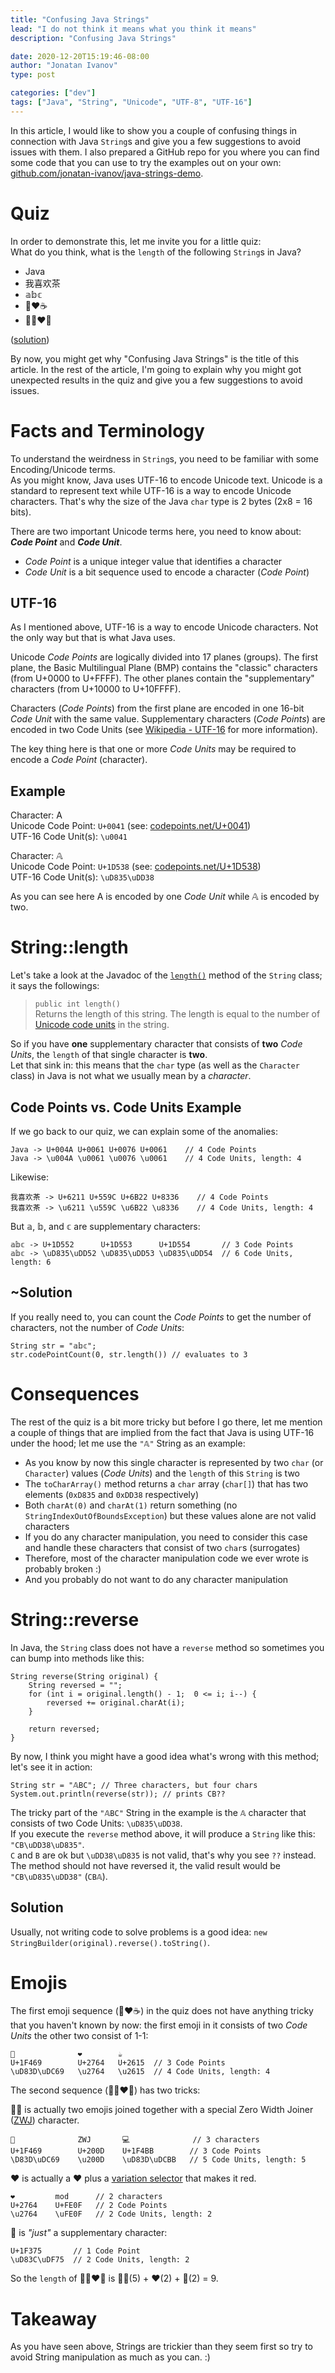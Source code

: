```yaml
---
title: "Confusing Java Strings"
lead: "I do not think it means what you think it means"
description: "Confusing Java Strings"

date: 2020-12-20T15:19:46-08:00
author: "Jonatan Ivanov"
type: post

categories: ["dev"]
tags: ["Java", "String", "Unicode", "UTF-8", "UTF-16"]
---
```


In this article, I would like to show you a couple of confusing things in connection with Java `String`s and give you a few suggestions to avoid issues with them. I also prepared a GitHub repo for you where you can find some code that you can use to try the examples out on your own: [github.com/jonatan-ivanov/java-strings-demo](https://github.com/jonatan-ivanov/java-strings-demo).
<!--more-->

# Quiz

In order to demonstrate this, let me invite you for a little quiz:  
What do you think, what is the `length` of the following `String`s in Java?

- Java
- 我喜欢茶
- 𝕒𝕓𝕔
- 👩❤☕
- 👩‍💻❤️🍵

([solution](https://github.com/jonatan-ivanov/java-strings-demo/blob/a1a6c974e31d96b5223897ad5971788e3f4a94a8/quiz.md))

By now, you might get why "Confusing Java Strings" is the title of this article. In the rest of the article, I'm going to explain why you might got unexpected results in the quiz and give you a few suggestions to avoid issues.

# Facts and Terminology

To understand the weirdness in `String`s, you need to be familiar with some Encoding/Unicode terms.  
As you might know, Java uses UTF-16 to encode Unicode text. Unicode is a standard to represent text while UTF-16 is a way to encode Unicode characters. That's why the size of the Java `char` type is 2 bytes (2x8 = 16 bits).

There are two important Unicode terms here, you need to know about: ***Code Point*** and ***Code Unit***.

- *Code Point* is a unique integer value that identifies a character
- *Code Unit* is a bit sequence used to encode a character (*Code Point*)

## UTF-16

As I mentioned above, UTF-16 is a way to encode Unicode characters. Not the only way but that is what Java uses.

Unicode *Code Points* are logically divided into 17 planes (groups). The first plane, the Basic Multilingual Plane (BMP) contains the "classic" characters (from U+0000 to U+FFFF). The other planes contain the "supplementary" characters (from U+10000 to U+10FFFF).

Characters (*Code Points*) from the first plane are encoded in one 16-bit *Code Unit* with the same value. Supplementary characters (*Code Points*) are encoded in two Code Units (see [Wikipedia - UTF-16](http://en.wikipedia.org/wiki/UTF-16) for more information).

The key thing here is that one or more *Code Units* may be required to encode a *Code Point* (character).

## Example

Character: A  
Unicode Code Point: `U+0041` (see: [codepoints.net/U+0041](https://codepoints.net/U+0041))  
UTF-16 Code Unit(s): `\u0041`

Character: 𝔸  
Unicode Code Point: `U+1D538` (see: [codepoints.net/U+1D538](https://codepoints.net/U+1D538))  
UTF-16 Code Unit(s): `\uD835\uDD38`

As you can see here A is encoded by one *Code Unit* while 𝔸 is encoded by two.

# String::length

Let's take a look at the Javadoc of the [`length()`](https://docs.oracle.com/en/java/javase/15/docs/api/java.base/java/lang/String.html#length()) method of the `String` class; it says the followings:

>`public int length()`  
>Returns the length of this string. The length is equal to the number of [Unicode code units](https://docs.oracle.com/en/java/javase/15/docs/api/java.base/java/lang/Character.html#unicode) in the string.

So if you have **one** supplementary character that consists of **two** *Code Units*, the `length` of that single character is **two**.  
Let that sink in: this means that the `char` type (as well as the `Character` class) in Java is not what we usually mean by a *character*.

## Code Points vs. Code Units Example

If we go back to our quiz, we can explain some of the anomalies:
```
Java -> U+004A U+0061 U+0076 U+0061    // 4 Code Points
Java -> \u004A \u0061 \u0076 \u0061    // 4 Code Units, length: 4
```

Likewise:
```
我喜欢茶 -> U+6211 U+559C U+6B22 U+8336    // 4 Code Points
我喜欢茶 -> \u6211 \u559C \u6B22 \u8336    // 4 Code Units, length: 4
```

But 𝕒, 𝕓, and 𝕔 are supplementary characters:
```
𝕒𝕓𝕔 -> U+1D552      U+1D553      U+1D554       // 3 Code Points
𝕒𝕓𝕔 -> \uD835\uDD52 \uD835\uDD53 \uD835\uDD54  // 6 Code Units, length: 6
```

## ~Solution

If you really need to, you can count the *Code Points* to get the number of characters, not the number of *Code Units*:
```
String str = "𝕒𝕓𝕔";
str.codePointCount(0, str.length()) // evaluates to 3
```

# Consequences

The rest of the quiz is a bit more tricky but before I go there, let me mention a couple of things that are implied from the fact that Java is using UTF-16 under the hood; let me use the `"𝔸"` String as an example:

- As you know by now this single character is represented by two `char` (or `Character`) values (*Code Units*) and the `length` of this `String` is two
- The `toCharArray()` method returns a `char` array (`char[]`) that has two elements (`0xD835` and `0xDD38` respectively)
- Both `charAt(0)` and `charAt(1)` return something (no `StringIndexOutOfBoundsException`) but these values alone are not valid characters
- If you do any character manipulation, you need to consider this case and handle these characters that consist of two `char`s (surrogates)
- Therefore, most of the character manipulation code we ever wrote is probably broken :)
- And you probably do not want to do any character manipulation

# String::reverse

In Java, the `String` class does not have a `reverse` method so sometimes you can bump into methods like this:
```
String reverse(String original) {
    String reversed = "";
    for (int i = original.length() - 1;  0 <= i; i--) {
        reversed += original.charAt(i);
    }

    return reversed;
}
```

By now, I think you might have a good idea what's wrong with this method; let's see it in action:
```
String str = "𝔸BC"; // Three characters, but four chars 
System.out.println(reverse(str)); // prints CB??
```

The tricky part of the `"𝔸BC"` String in the example is the `𝔸` character that consists of two Code Units: `\uD835\uDD38`.  
If you execute the `reverse` method above, it will produce a `String` like this: `"CB\uDD38\uD835"`.  
`C` and `B` are ok but `\uDD38\uD835` is not valid, that's why you see `??` instead. The method should not have reversed it, the valid result would be `"CB\uD835\uDD38"` (`CB𝔸`).

## Solution

Usually, not writing code to solve problems is a good idea: `new StringBuilder(original).reverse().toString()`.

# Emojis

The first emoji sequence (👩❤☕) in the quiz does not have anything tricky that you haven't known by now: the first emoji in it consists of two *Code Units* the other two consist of 1-1:

```
👩              ❤        ☕
U+1F469        U+2764   U+2615  // 3 Code Points
\uD83D\uDC69   \u2764   \u2615  // 4 Code Units, length: 4
```

The second sequence (👩‍💻❤️🍵) has two tricks:

👩‍💻 is actually two emojis joined together with a special Zero Width Joiner ([ZWJ](https://emojipedia.org/emoji-zwj-sequence/)) character.

```
👩              ZWJ       💻              // 3 characters
U+1F469        U+200D    U+1F4BB        // 3 Code Points
\D83D\uDC69    \u200D    \uD83D\uDCBB   // 5 Code Units, length: 5
```

❤️ is actually a ❤ plus a [variation selector](https://emojipedia.org/variation-selector-16/) that makes it red.

```
❤         mod      // 2 characters
U+2764    U+FE0F   // 2 Code Points
\u2764    \uFE0F   // 2 Code Units, length: 2
```

🍵 is *"just"* a supplementary character:

```
U+1F375       // 1 Code Point
\uD83C\uDF75  // 2 Code Units, length: 2
```

So the `length` of 👩‍💻❤️🍵 is 👩‍💻(5) + ❤️(2) + 🍵(2) = 9.

# Takeaway

As you have seen above, Strings are trickier than they seem first so try to avoid String manipulation as much as you can. :)
